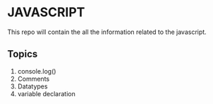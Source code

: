 # JAVASCRIPT

This repo will contain the all the information related to the javascript.

## Topics

1. console.log()
2. Comments
3. Datatypes
4. variable declaration
